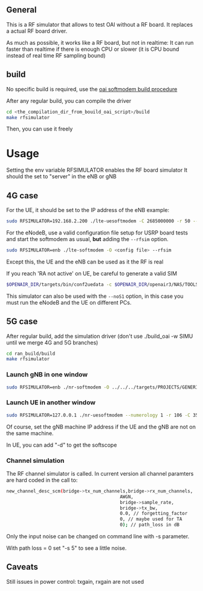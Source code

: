 ## General

This is a RF simulator that allows to test OAI without a RF board.
It replaces a actual RF board driver.

As much as possible, it works like a RF board, but not in realtime: It can run faster than realtime if there is enough CPU or slower (it is CPU bound instead of real time RF sampling bound)

## build

No specific build is required, use the [oai softmodem build procedure](../../../doc/BUILD.md)

After any regular build, you can compile the driver

```bash
cd <the_compilation_dir_from_bouild_oai_script>/build
make rfsimulator
```
Then, you can use it freely

# Usage
Setting the env variable RFSIMULATOR enables the RF board simulator
It should the set to "server" in the eNB or gNB

## 4G case

For the UE, it should be set to the IP address of the eNB
example: 

```bash
sudo RFSIMULATOR=192.168.2.200 ./lte-uesoftmodem -C 2685000000 -r 50 --rfsim
```
For the eNodeB, use a valid configuration file setup for USRP board tests and start the softmodem as usual, **but** adding the `--rfsim` option.

```bash
sudo RFSIMULATOR=enb ./lte-softmodem -O <config file> --rfsim
```
Except this, the UE and the eNB can be used as it the RF is real

If you reach 'RA not active' on UE, be careful to generate a valid SIM

```bash
$OPENAIR_DIR/targets/bin/conf2uedata -c $OPENAIR_DIR/openair3/NAS/TOOLS/ue_eurecom_test_sfr.conf -o .
```
This simulator can also be used with the `--noS1` option, in this case you must run the eNodeB and the UE on different PCs. 

## 5G case

After regular build, add the simulation driver
(don't use ./build_oai -w SIMU until we merge 4G and 5G branches)

```bash
cd ran_build/build
make rfsimulator
```

### Launch gNB in one window

```bash
sudo RFSIMULATOR=enb ./nr-softmodem -O ../../../targets/PROJECTS/GENERIC-LTE-EPC/CONF/gnb.band78.tm1.106PRB.usrpn300.conf --parallel-config PARALLEL_SINGLE_THREAD
```

### Launch UE in another window

```bash
sudo RFSIMULATOR=127.0.0.1 ./nr-uesoftmodem --numerology 1 -r 106 -C 3510000000 
```

Of course, set the gNB machine IP address if the UE and the gNB are not on the same machine.

In UE, you can add "-d" to get the softscope

### Channel simulation
The RF channel simulator is called.
In current version all channel paramters are hard coded in the call to:

```bash
new_channel_desc_scm(bridge->tx_num_channels,bridge->rx_num_channels,
                                          AWGN,
                                          bridge->sample_rate,
                                          bridge->tx_bw,
                                          0.0, // forgetting_factor
                                          0, // maybe used for TA
                                          0); // path_loss in dB
```

Only the input noise can be changed on command line with -s parameter.

With path loss = 0 set "-s 5" to see a little noise.

## Caveats
Still issues in power control: txgain, rxgain are not used